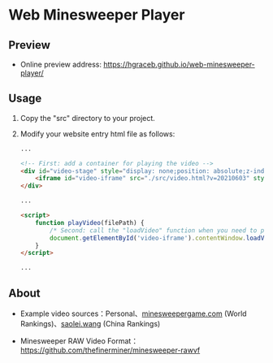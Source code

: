 # Web Minesweeper Player
## Preview

- Online preview address: https://hgraceb.github.io/web-minesweeper-player/

## Usage

1. Copy the "src" directory to your project.

2. Modify your website entry html file as follows:

   ```html
   ...
   
   <!-- First: add a container for playing the video -->
   <div id="video-stage" style="display: none;position: absolute;z-index: 999;background-color: rgba(0 ,0 ,0 ,0.33)">
       <iframe id="video-iframe" src="./src/video.html?v=20210603" style="border: 0;width: 0;height: 0;" scrolling="no"></iframe>
   </div>
   
   ...
   
   <script>
       function playVideo(filePath) {
           /* Second: call the "loadVideo" function when you need to play the video */
           document.getElementById('video-iframe').contentWindow.loadVideo(filePath);
       }
   </script>
   
   ...
   ```


## About

- Example video sources：Personal、[minesweepergame.com](https://minesweepergame.com/) (World Rankings)、[saolei.wang](http://www.saolei.wang/) (China Rankings)

- Minesweeper RAW Video Format：https://github.com/thefinerminer/minesweeper-rawvf